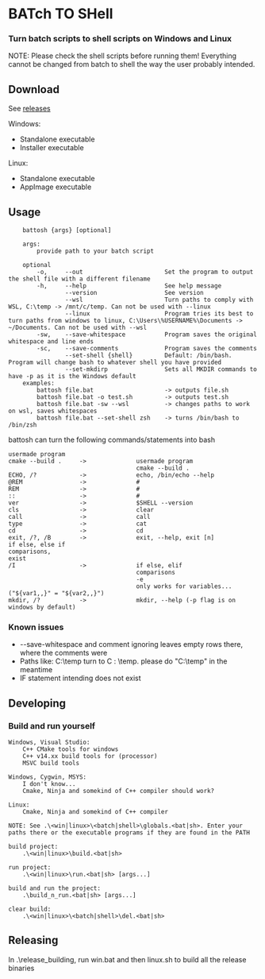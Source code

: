 # BATch TO SHell

### Turn batch scripts to shell scripts on Windows and Linux

NOTE: Please check the shell scripts before running them! Everything cannot be changed from batch to shell the way the user probably intended.

## Download

See [releases](https://github.com/Antonako1/battosh/releases)

Windows:

- Standalone executable
- Installer executable

Linux:

- Standalone executable
- AppImage executable

## Usage

        battosh {args} [optional]

        args:
            provide path to your batch script

        optional
            -o,     --out                       Set the program to output the shell file with a different filename
            -h,     --help                      See help message
                    --version                   See version
                    --wsl                       Turn paths to comply with WSL, C:\temp -> /mnt/c/temp. Can not be used with --linux
                    --linux                     Program tries its best to turn paths from windows to linux, C:\Users\%USERNAME%\Documents -> ~/Documents. Can not be used with --wsl
            -sw,    --save-whitespace           Program saves the original whitespace and line ends 
            -sc,    --save-comments             Program saves the comments
                    --set-shell {shell}         Default: /bin/bash. Program will change bash to whatever shell you have provided
                    --set-mkdirp                Sets all MKDIR commands to have -p as it is the Windows default
        examples:
            battosh file.bat                    -> outputs file.sh
            battosh file.bat -o test.sh         -> outputs test.sh
            battosh file.bat -sw --wsl          -> changes paths to work on wsl, saves whitespaces
            battosh file.bat --set-shell zsh    -> turns /bin/bash to /bin/zsh

battosh can turn the following commands/statements into bash

    usermade program
    cmake --build .     ->              usermade program
                                        cmake --build .
    ECHO, /?            ->              echo, /bin/echo --help
    @REM                ->              #
    REM                 ->              #
    ::                  ->              #
    ver                 ->              $SHELL --version
    cls                 ->              clear
    call                ->              call
    type                ->              cat
    cd                  ->              cd
    exit, /?, /B        ->              exit, --help, exit [n]
    if else, else if
    comparisons,
    exist
    /I                  ->              if else, elif
                                        comparisons
                                        -e
                                        only works for variables... ("${var1,,}" = "${var2,,}")
    mkdir, /?           ->              mkdir, --help (-p flag is on windows by default)

### Known issues

- --save-whitespace and comment ignoring leaves empty rows there, where the comments were
- Paths like: C:\temp turn to C : \temp. please do "C:\temp" in the meantime
- IF statement intending does not exist



## Developing

### Build and run yourself

    Windows, Visual Studio:
        C++ CMake tools for windows
        C++ v14.xx build tools for (processor)
        MSVC build tools

    Windows, Cygwin, MSYS:
        I don't know...
        Cmake, Ninja and somekind of C++ compiler should work?

    Linux:
        Cmake, Ninja and somekind of C++ compiler

    NOTE: See .\<win|linux>\<batch|shell>\globals.<bat|sh>. Enter your paths there or the executable programs if they are found in the PATH

    build project:
        .\<win|linux>\build.<bat|sh>

    run project:
        .\<win|linux>\run.<bat|sh> [args...]

    build and run the project:
        .\build_n_run.<bat|sh> [args...]

    clear build:
        .\<win|linux>\<batch|shell>\del.<bat|sh>

## Releasing

In .\release_building, run win.bat and then linux.sh to build all the release binaries
